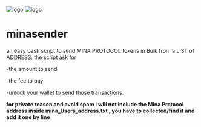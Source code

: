 ![logo](https://i.postimg.cc/26qDJK34/Mina-Protocol-Sender.png)
![logo](https://i.postimg.cc/MKHyL0Yz/Mina-Protocol-Sender2.png)




# minasender
an easy bash script to send  MINA PROTOCOL tokens in Bulk from a LIST of ADDRESS.
the script ask for

-the amount to send

-the fee to pay

-unlock your wallet to send those transactions.


**for private reason and avoid spam i will not include the Mina Protocol address inside mina_Users_address.txt , you have to collected/find it and add it one by line**
